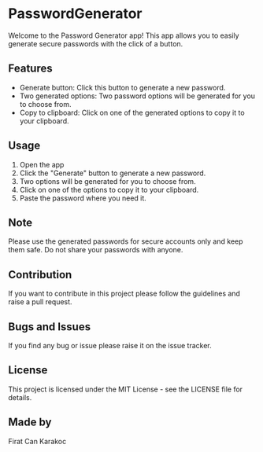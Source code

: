 # PasswordGenerator

Welcome to the Password Generator app! This app allows you to easily generate secure passwords with the click of a button.

## Features
- Generate button: Click this button to generate a new password.
- Two generated options: Two password options will be generated for you to choose from.
- Copy to clipboard: Click on one of the generated options to copy it to your clipboard.
## Usage
1. Open the app
2. Click the "Generate" button to generate a new password.
3. Two options will be generated for you to choose from.
4. Click on one of the options to copy it to your clipboard.
5. Paste the password where you need it.
## Note
Please use the generated passwords for secure accounts only and keep them safe. Do not share your passwords with anyone.

## Contribution
If you want to contribute in this project please follow the guidelines and raise a pull request.

## Bugs and Issues
If you find any bug or issue please raise it on the issue tracker.

## License
This project is licensed under the MIT License - see the LICENSE file for details.

## Made by
Firat Can Karakoc 